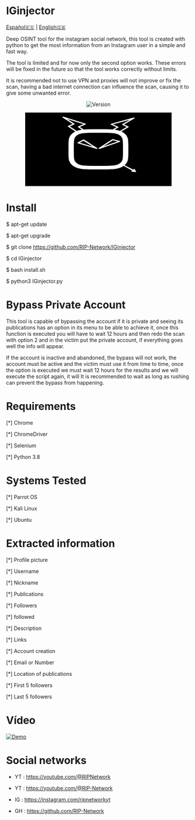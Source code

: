 # IGinjector

[Español🇪🇸](https://github.com/RIP-Network/IGinjector/blob/main/README.md) | [English🇬🇧](https://github.com/RIP-Network/IGinjector/blob/main/modules/README-EN.md)


Deep OSINT tool for the instagram social network, this tool is created with python to get the most information from an Instagram user in a simple and fast way. 

The tool is limited and for now only the second option works. These errors will be fixed in the future so that the tool works correctly without limits. 

It is recommended not to use VPN and proxies will not improve or fix the scan, having a bad internet connection can influence the scan, causing it to give some unwanted error.

<p align="center"><img width="120px" alt="Version" src="https://img.shields.io/badge/version-8.0-red.svg?style=for-the-badge"/></p>

<p align="center"> <img width="400" height="200" src="https://github.com/RIP-Network/IGinjector/blob/main/fotos/logo.png"> </p>

# Install

$ apt-get update

$ apt-get upgrade

$ git clone https://github.com/RIP-Network/IGinjector

$ cd IGinjector

$ bash install.sh

$ python3 IGinjector.py

# Bypass Private Account

This tool is capable of bypassing the account if it is private and seeing its publications has an option in its menu to be able to achieve it, once this function is executed you will have to wait 12 hours and then redo the scan with option 2 and in the victim put the private account, if everything goes well the info will appear. 

If the account is inactive and abandoned, the bypass will not work, the account must be active and the victim must use it from time to time, once the option is executed we must wait 12 hours for the results and we will execute the script again, it will It is recommended to wait as long as rushing can prevent the bypass from happening.

# Requirements

[*] Chrome

[*] ChromeDriver

[*] Selenium

[*] Python 3.8

# Systems Tested

[*] Parrot OS

[*] Kali Linux 

[*] Ubuntu 

# Extracted information

[*] Profile picture 

[*] Username 

[*] Nickname 

[*] Publications 

[*] Followers 

[*] followed 

[*] Description 

[*] Links 

[*] Account creation 

[*] Email or Number 

[*] Location of publications 

[*] First 5 followers 

[*] Last 5 followers

# Vídeo

[![Demo](https://images.unsplash.com/photo-1611162616475-46b635cb6868?ixlib=rb-4.0.3&ixid=M3wxMjA3fDB8MHxzZWFyY2h8Mnx8eW91dHViZSUyMHRodW1ibmFpbHxlbnwwfHwwfHx8MA%3D%3D&auto=format&fit=crop&w=1200&q=60)](https://youtu.be/1bTwZ0IuLJY?si=rIK4NMC1rbBE-LAC)

# Social networks

* YT : https://youtube.com/@RIPNetwork
  
* YT : https://youtube.com/@RIP-Network
  
* IG : https://instagram.com/ripnetworkyt
  
* GH : https://github.com/RIP-Network 
